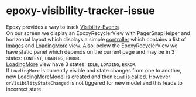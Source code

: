 # epoxy-visibility-tracker-issue
Epoxy provides a way to track [Visibility-Events](https://github.com/airbnb/epoxy/wiki/Visibility-Events)  
On our screen we display an EpoxyRecyclerView with PagerSnapHelper and horizontal layout which displays a simple [controller](https://github.com/silentnuke/epoxy-visibility-tracker-issue/blob/master/app/src/main/java/com/silentnuke/epoxyvisibilitytracker/FeedController.kt) which contains a list of [Images](https://github.com/silentnuke/epoxy-visibility-tracker-issue/blob/master/app/src/main/java/com/silentnuke/epoxyvisibilitytracker/ImageModel.kt) and [LoadingMore](https://github.com/silentnuke/epoxy-visibility-tracker-issue/blob/master/app/src/main/java/com/silentnuke/epoxyvisibilitytracker/LoadingMoreModel.kt) view. Also, below the EpoxyRecyclerView we have static panel which depends on the current page and may be in 3 states: `CONTENT`, `LOADING`, `ERROR`.  
[LoadingMore]((https://github.com/silentnuke/epoxy-visibility-tracker-issue/blob/master/app/src/main/java/com/silentnuke/epoxyvisibilitytracker/LoadingMoreModel.kt)) view have 3 states: `IDLE`, `LOADING`, `ERROR`.  
If `LoadingMore` is currently visible and state changes from one to another, new LoadingMoreModel is created and then `bind` is called. However `onVisibilityStateChanged` is not tiggered for new model and this leads to incorrect state.
